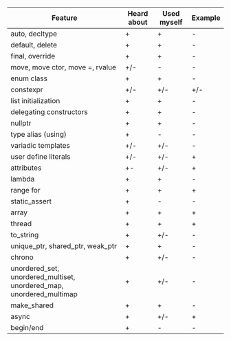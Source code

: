 | Feature | Heard about | Used myself | Example |
| - | - | - | - |
| auto, decltype  | + | + | - |
| default, delete | + | + | - |
| final, override | + | + | - |
| move, move ctor, move =, rvalue | +/- | - | - |
| enum class | + | + | - |
| constexpr | +/- | +/- | +/- |
| list initialization | + | + | - |
| delegating constructors | + | + | - |
| nullptr | + | + | - |
| type alias (using) | + | - | - |
| variadic templates | +/- | +/- | - |
| user define literals | +/- | +/- | + |
| attributes | +- | +/- | + |
| lambda | + | + | - |
| range for | + | + | + |
| static_assert | + | - | - |
| array | + | + | + |
| thread | + | + | + |
| to_string | + | +/- | - |
| unique_ptr, shared_ptr, weak_ptr | + | + | - |
| chrono | + | +/- | - |
| unordered_set, unordered_multiset, unordered_map, unordered_multimap | + | +/- | - |
| make_shared | + | + | - |
| async | + | +/- | + |
| begin/end | + | - | - |




